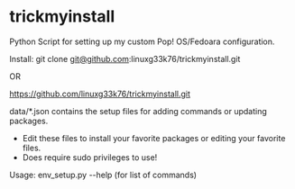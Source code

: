 # trickmyinstall
Python Script for setting up my custom Pop! OS/Fedoara configuration.

Install:  git clone git@github.com:linuxg33k76/trickmyinstall.git 

OR

https://github.com/linuxg33k76/trickmyinstall.git

data/*.json contains the setup files for adding commands or updating packages.
- Edit these files to install your favorite packages or editing your favorite files.
- Does require sudo privileges to use!

Usage:  env_setup.py --help (for list of commands)

